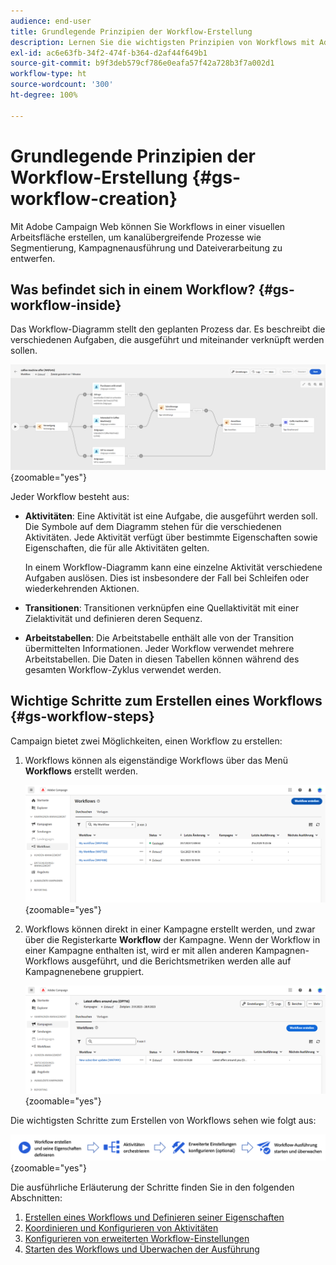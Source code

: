 ```yaml
---
audience: end-user
title: Grundlegende Prinzipien der Workflow-Erstellung
description: Lernen Sie die wichtigsten Prinzipien von Workflows mit Adobe Campaign Web kennen
exl-id: ac6e63fb-34f2-474f-b364-d2af44f649b1
source-git-commit: b9f3deb579cf786e0eafa57f42a728b3f7a002d1
workflow-type: ht
source-wordcount: '300'
ht-degree: 100%

---
```


# Grundlegende Prinzipien der Workflow-Erstellung {#gs-workflow-creation}

Mit Adobe Campaign Web können Sie Workflows in einer visuellen Arbeitsfläche erstellen, um kanalübergreifende Prozesse wie Segmentierung, Kampagnenausführung und Dateiverarbeitung zu entwerfen.

## Was befindet sich in einem Workflow? {#gs-workflow-inside}

Das Workflow-Diagramm stellt den geplanten Prozess dar. Es beschreibt die verschiedenen Aufgaben, die ausgeführt und miteinander verknüpft werden sollen.

![Workflow-Beispieldiagramm mit Aufgaben und ihren Verbindungen](assets/workflow-example.png){zoomable="yes"}

Jeder Workflow besteht aus:

* **Aktivitäten**: Eine Aktivität ist eine Aufgabe, die ausgeführt werden soll. Die Symbole auf dem Diagramm stehen für die verschiedenen Aktivitäten. Jede Aktivität verfügt über bestimmte Eigenschaften sowie Eigenschaften, die für alle Aktivitäten gelten.

  In einem Workflow-Diagramm kann eine einzelne Aktivität verschiedene Aufgaben auslösen. Dies ist insbesondere der Fall bei Schleifen oder wiederkehrenden Aktionen.

* **Transitionen**: Transitionen verknüpfen eine Quellaktivität mit einer Zielaktivität und definieren deren Sequenz.

* **Arbeitstabellen**: Die Arbeitstabelle enthält alle von der Transition übermittelten Informationen. Jeder Workflow verwendet mehrere Arbeitstabellen. Die Daten in diesen Tabellen können während des gesamten Workflow-Zyklus verwendet werden.

## Wichtige Schritte zum Erstellen eines Workflows {#gs-workflow-steps}

Campaign bietet zwei Möglichkeiten, einen Workflow zu erstellen:

1. Workflows können als eigenständige Workflows über das Menü **Workflows** erstellt werden.

   ![Screenshot der Benutzeroberfläche zum Erstellen eines eigenständigen Workflows](assets/create-a-standalone-wf.png){zoomable="yes"}

1. Workflows können direkt in einer Kampagne erstellt werden, und zwar über die Registerkarte **Workflow** der Kampagne. Wenn der Workflow in einer Kampagne enthalten ist, wird er mit allen anderen Kampagnen-Workflows ausgeführt, und die Berichtsmetriken werden alle auf Kampagnenebene gruppiert.

   ![Screenshot der Benutzeroberfläche zum Erstellen eines Workflows in einer Kampagne](assets/create-a-wf-from-a-campaign.png){zoomable="yes"}

Die wichtigsten Schritte zum Erstellen von Workflows sehen wie folgt aus:

![Diagramm mit dem Workflow-Erstellungsprozess](assets/workflow-creation-process.png){zoomable="yes"}

Die ausführliche Erläuterung der Schritte finden Sie in den folgenden Abschnitten:

1. [Erstellen eines Workflows und Definieren seiner Eigenschaften](create-workflow.md)
1. [Koordinieren und Konfigurieren von Aktivitäten](orchestrate-activities.md)
1. [Konfigurieren von erweiterten Workflow-Einstellungen](workflow-settings.md)
1. [Starten des Workflows und Überwachen der Ausführung](start-monitor-workflows.md)